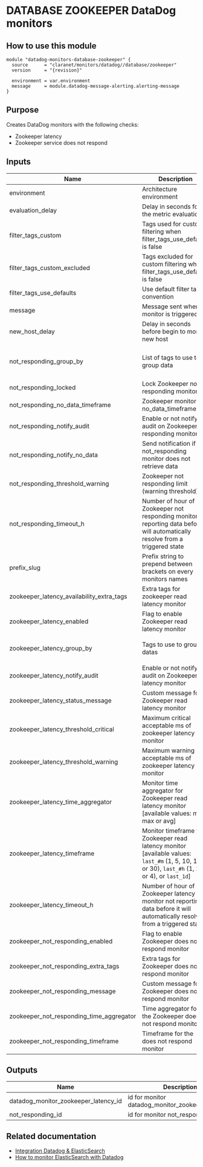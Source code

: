# DATABASE ZOOKEEPER DataDog monitors

## How to use this module

```hcl
module "datadog-monitors-database-zookeeper" {
  source      = "claranet/monitors/datadog//database/zookeeper"
  version     = "{revision}"

  environment = var.environment
  message     = module.datadog-message-alerting.alerting-message
}

```

## Purpose

Creates DataDog monitors with the following checks:

- Zookeeper latency
- Zookeeper service does not respond

## Inputs

| Name | Description | Type | Default | Required |
|------|-------------|------|---------|:-----:|
| environment | Architecture environment | `string` | n/a | yes |
| evaluation\_delay | Delay in seconds for the metric evaluation | `number` | `15` | no |
| filter\_tags\_custom | Tags used for custom filtering when filter\_tags\_use\_defaults is false | `string` | `"*"` | no |
| filter\_tags\_custom\_excluded | Tags excluded for custom filtering when filter\_tags\_use\_defaults is false | `string` | `""` | no |
| filter\_tags\_use\_defaults | Use default filter tags convention | `string` | `"true"` | no |
| message | Message sent when a monitor is triggered | `any` | n/a | yes |
| new\_host\_delay | Delay in seconds before begin to monitor new host | `number` | `300` | no |
| not\_responding\_group\_by | List of tags to use to group data | `list(string)` | <pre>[<br>  "host",<br>  "server"<br>]<br></pre> | no |
| not\_responding\_locked | Lock Zookeeper not responding monitor | `bool` | `false` | no |
| not\_responding\_no\_data\_timeframe | Zookeeper monitor no\_data\_timeframe | `number` | `10` | no |
| not\_responding\_notify\_audit | Enable or not notify audit on Zookeeper not responding monitor | `bool` | `false` | no |
| not\_responding\_notify\_no\_data | Send notification if not\_responding monitor does not retrieve data | `bool` | `true` | no |
| not\_responding\_threshold\_warning | Zookeeper not responding limit (warning threshold) | `number` | `3` | no |
| not\_responding\_timeout\_h | Number of hour of Zookeeper not responding monitor not reporting data before it will automatically resolve from a triggered state | `number` | `0` | no |
| prefix\_slug | Prefix string to prepend between brackets on every monitors names | `string` | `""` | no |
| zookeeper\_latency\_availability\_extra\_tags | Extra tags for zookeeper read latency monitor | `list(string)` | `[]` | no |
| zookeeper\_latency\_enabled | Flag to enable Zookeeper read latency monitor | `string` | `"true"` | no |
| zookeeper\_latency\_group\_by | Tags to use to group datas | `list(string)` | <pre>[<br>  "host"<br>]<br></pre> | no |
| zookeeper\_latency\_notify\_audit | Enable or not notify audit on Zookeeper latency monitor | `bool` | `false` | no |
| zookeeper\_latency\_status\_message | Custom message for Zookeeper read latency monitor | `string` | `""` | no |
| zookeeper\_latency\_threshold\_critical | Maximum critical acceptable ms of zookeeper latency monitor | `number` | `300000` | no |
| zookeeper\_latency\_threshold\_warning | Maximum warning acceptable ms of zookeeper latency monitor | `number` | `250000` | no |
| zookeeper\_latency\_time\_aggregator | Monitor time aggregator for Zookeeper read latency monitor [available values: min, max or avg] | `string` | `"avg"` | no |
| zookeeper\_latency\_timeframe | Monitor timeframe for Zookeeper read latency monitor [available values: `last_#m` (1, 5, 10, 15, or 30), `last_#h` (1, 2, or 4), or `last_1d`] | `string` | `"last_15m"` | no |
| zookeeper\_latency\_timeout\_h | Number of hour of Zookeeper latency monitor not reporting data before it will automatically resolve from a triggered state | `number` | `0` | no |
| zookeeper\_not\_responding\_enabled | Flag to enable Zookeeper does not respond monitor | `string` | `"true"` | no |
| zookeeper\_not\_responding\_extra\_tags | Extra tags for Zookeeper does not respond monitor | `list(string)` | `[]` | no |
| zookeeper\_not\_responding\_message | Custom message for Zookeeper does not respond monitor | `string` | `""` | no |
| zookeeper\_not\_responding\_time\_aggregator | Time aggregator for the Zookeeper does not respond monitor | `string` | `"avg"` | no |
| zookeeper\_not\_responding\_timeframe | Timeframe for the does not respond monitor | `string` | `"last_5m"` | no |

## Outputs

| Name | Description |
|------|-------------|
| datadog\_monitor\_zookeeper\_latency\_id | id for monitor datadog\_monitor\_zookeeper\_latency |
| not\_responding\_id | id for monitor not\_responding |

## Related documentation
* [Integration Datadog & ElasticSearch](https://docs.datadoghq.com/integrations/elastic/)
* [How to monitor ElasticSearch with Datadog](https://www.datadoghq.com/blog/monitor-elasticsearch-datadog/)
